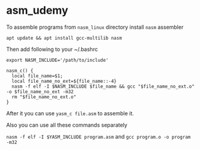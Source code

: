 # asm_udemy

To assemble programs from `nasm_linux` directory install `nasm` assembler

`apt update && apt install gcc-multilib nasm`

Then add following to your ~/.bashrc

```
export NASM_INCLUDE='/path/to/include'

nasm_c() {
  local file_name=$1;
  local file_name_no_ext=${file_name::-4}
  nasm -f elf -I $NASM_INCLUDE $file_name && gcc "$file_name_no_ext.o" -o $file_name_no_ext -m32
  rm "$file_name_no_ext.o"
}
```

After it you can use `yasm_c file.asm` to assemble it.

Also you can use all these commands separately

`nasm -f elf -I $YASM_INCLUDE program.asm` 
and
`gcc program.o -o program -m32`




